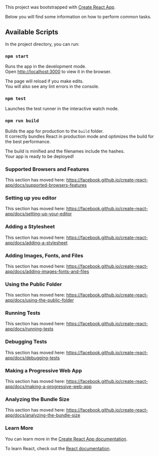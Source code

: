 This project was bootstrapped with [Create React App](https://github.com/facebookincubator/create-react-app).

Below you will find some information on how to perform common tasks.<br>

## Available Scripts

In the project directory, you can run:

### `npm start`

Runs the app in the development mode.<br>
Open [http://localhost:3000](http://localhost:3000) to view it in the browser.

The page will reload if you make edits.<br>
You will also see any lint errors in the console.

### `npm test`

Launches the test runner in the interactive watch mode.<br>

### `npm run build`

Builds the app for production to the `build` folder.<br>
It correctly bundles React in production mode and optimizes the build for the best performance.

The build is minified and the filenames include the hashes.<br>
Your app is ready to be deployed!

### Supported Browsers and Features

This section has moved here: https://facebook.github.io/create-react-app/docs/supported-browsers-features

### Setting up you editor

This section has moved here: https://facebook.github.io/create-react-app/docs/setting-up-your-editor

### Adding a Stylesheet

This section has moved here: https://facebook.github.io/create-react-app/docs/adding-a-stylesheet

### Adding Images, Fonts, and Files

This section has moved here: https://facebook.github.io/create-react-app/docs/adding-images-fonts-and-files

### Using the Public Folder

This section has moved here: https://facebook.github.io/create-react-app/docs/using-the-public-folder

### Running Tests

This section has moved here: https://facebook.github.io/create-react-app/docs/running-tests

### Debugging Tests

This section has moved here: https://facebook.github.io/create-react-app/docs/debugging-tests

### Making a Progressive Web App

This section has moved here: https://facebook.github.io/create-react-app/docs/making-a-progressive-web-app

### Analyzing the Bundle Size

This section has moved here: https://facebook.github.io/create-react-app/docs/analyzing-the-bundle-size

### Learn More

You can learn more in the [Create React App documentation](https://facebook.github.io/create-react-app/docs/getting-started).

To learn React, check out the [React documentation](https://reactjs.org/).
